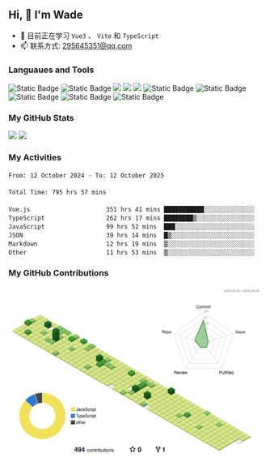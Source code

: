 ## Hi, 👋 I'm Wade

- 🌱 目前正在学习 `Vue3` 、 `Vite` 和 `TypeScript`
- 📫 联系方式: 295645351@qq.com

### Languaues and Tools

<span > 
  <img alt="Static Badge" src="https://img.shields.io/badge/Vue-%2342b883?style=flat-square&logo=Vue&logoColor=%23fff"> 
  <img alt="Static Badge" src="https://img.shields.io/badge/TypeScript-%230072b3?style=flat-square&logo=TypeScript&logoColor=%23fff"> 
  <img src="https://img.shields.io/badge/-JavaScript-F7DF1E?style=flat-square&logo=javascript&logoColor=white" /> 
  <img src="https://img.shields.io/badge/-HTML5-E34F26?style=flat-square&logo=html5&logoColor=white" /> 
  <img src="https://img.shields.io/badge/-CSS3-1572B6?style=flat-square&logo=css3" /> 
  <img alt="Static Badge" src="https://img.shields.io/badge/Webpack-%230072b3?style=flat-square&logo=webpack&logoColor=%23fff"> 
  <img alt="Static Badge" src="https://img.shields.io/badge/Vite-%239a60fe?style=flat-square&logo=vite&logoColor=%23fff"> 
  <img alt="Static Badge" src="https://img.shields.io/badge/Sass-%23c66394?style=flat-square&logo=Sass&logoColor=%23fff"> 
  <img alt="Static Badge" src="https://img.shields.io/badge/Visual_Studio_Code-007ACC?style=flat-square&logo=Visual-Studio-Code&logoColor=white"> 
  <img alt="Static Badge" src="https://img.shields.io/badge/Git-F05032?style=flat-square&logo=Git&logoColor=white">  
</span>


### My GitHub Stats

<div align="left">
  <img src="https://github-readme-stats.vercel.app/api?username=Cwd295645351&show_icons=true" /> 
  <img src="https://github-readme-stats.vercel.app/api/top-langs/?username=Cwd295645351&layout=compact&langs_count=6&text_color=000&icon_color=fff&theme=graywhite" />
</div>

### My Activities

<!--START_SECTION:waka-->

```txt
From: 12 October 2024 - To: 12 October 2025

Total Time: 795 hrs 57 mins

Vue.js                     351 hrs 41 mins ███████████░░░░░░░░░░░░░░   44.19 %
TypeScript                 262 hrs 17 mins ████████▒░░░░░░░░░░░░░░░░   32.95 %
JavaScript                 99 hrs 52 mins  ███░░░░░░░░░░░░░░░░░░░░░░   12.55 %
JSON                       39 hrs 14 mins  █▒░░░░░░░░░░░░░░░░░░░░░░░   04.93 %
Markdown                   12 hrs 19 mins  ▒░░░░░░░░░░░░░░░░░░░░░░░░   01.55 %
Other                      11 hrs 53 mins  ▒░░░░░░░░░░░░░░░░░░░░░░░░   01.49 %
```

<!--END_SECTION:waka-->

### My GitHub Contributions

![](./profile-3d-contrib/profile-green-animate.svg)
